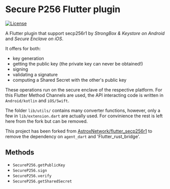 # Secure P256 Flutter plugin

<!-- [![Pub](https://img.shields.io/pub/v/secp256r1?color=42a012&include_prereleases&logo=dart&style=flat-square)](https://pub.dev/packages/secp256r1) -->
[![License](https://img.shields.io/github/license/AstroxNetwork/flutter_secp256r1?style=flat-square)](https://github.com/AstroxNetwork/flutter_secp256r1/blob/main/LICENSE)

A Flutter plugin that support secp256r1 by *StrongBox & Keystore on Android* and *Secure Enclave on iOS*.

It offers for both:
- key generation
- getting the public key (the private key can never be obtained!)
- signing
- validating a signature
- computing a Shared Secret with the other's public key

These operations run on the secure enclave of the respective platform.
For this Flutter Method Channels are used, the API interacting code is written in `Android/kotlin` and `iOS/Swift`.

The folder `lib/utils/` contains many converter functions, however, only a few in `lib/extension.dart` are actually used. For convinience the rest is left here from the fork but can be removed.

This project has been forked from [AstroxNetwork/flutter_secp256r1](https://github.com/AstroxNetwork/flutter_secp256r1) to remove the dependency on `agent_dart` and 'Flutter_rust_bridge'.

## Methods

- `SecureP256.getPublicKey`
- `SecureP256.sign`
- `SecureP256.verify`
- `SecureP256.getSharedSecret`

